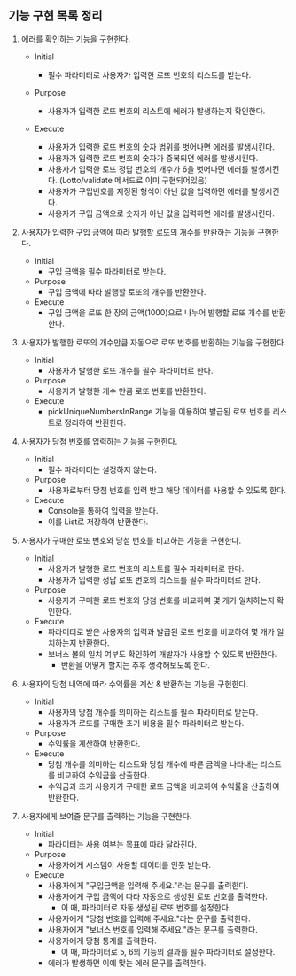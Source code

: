 ## 기능 구현 목록 정리

1. 에러를 확인하는 기능을 구현한다.
    - Initial
        - 필수 파라미터로 사용자가 입력한 로또 번호의 리스트를 받는다.

    - Purpose
        - 사용자가 입력한 로또 번호의 리스트에 에러가 발생하는지 확인한다.
    - Execute
        - 사용자가 입력한 로또 번호의 숫자 범위를 벗어나면 에러를 발생시킨다.
        - 사용자가 입력한 로또 번호의 숫자가 중복되면 에러를 발생시킨다.
        - 사용자가 입력한 로또 정답 번호의 개수가 6을 벗어나면 에러를 발생시킨다. (Lotto/validate 메서드로 이미 구현되어있음)
        - 사용자가 구입번호를 지정된 형식이 아닌 값을 입력하면 에러를 발생시킨다.
        - 사용자가 구입 금액으로 숫자가 아닌 값을 입력하면 에러를 발생시킨다.

2. 사용자가 입력한 구입 금액에 따라 발행할 로또의 개수를 반환하는 기능을 구현한다.
    - Initial
        - 구입 금액을 필수 파라미터로 받는다.
    - Purpose
        - 구입 금액에 따라 발행할 로또의 개수를 반환한다.
    - Execute
        - 구입 금액을 로또 한 장의 금액(1000)으로 나누어 발행할 로또 개수를 반환한다.

3. 사용자가 발행한 로또의 개수만큼 자동으로 로또 번호를 반환하는 기능을 구현한다.
    - Initial
        - 사용자가 발행한 로또 개수를 필수 파라미터로 한다.
    - Purpose
        - 사용자가 발행한 개수 만큼 로또 번호를 반환한다.
    - Execute
        - pickUniqueNumbersInRange 기능을 이용하여 발급된 로또 번호를 리스트로 정리하여 반환한다.

4. 사용자가 당첨 번호를 입력하는 기능을 구현한다.
    - Initial
        - 필수 파라미터는 설정하지 않는다.
    - Purpose
        - 사용자로부터 당첨 번호를 입력 받고 해당 데이터를 사용할 수 있도록 한다.
    - Execute
        - Console을 통하여 입력을 받는다.
        - 이를 List로 저장하여 반환한다.

5. 사용자가 구매한 로또 번호와 당첨 번호를 비교하는 기능을 구현한다.
    - Initial
        - 사용자가 발행한 로또 번호의 리스트를 필수 파라미터로 한다.
        - 사용자가 입력한 정답 로또 번호의 리스트를 필수 파라미터로 한다.
    - Purpose
        - 사용자가 구매한 로또 번호와 당첨 번호를 비교하여 몇 개가 일치하는지 확인한다.
    - Execute
        - 파라미터로 받은 사용자의 입력과 발급된 로또 번호를 비교하여 몇 개가 일치하는지 반환한다.
        - 보너스 볼의 일치 여부도 확인하여 개발자가 사용할 수 있도록 반환한다.
            - 반환을 어떻게 할지는 추후 생각해보도록 한다.

6. 사용자의 당첨 내역에 따라 수익률을 계산 & 반환하는 기능을 구현한다.
    - Initial
        - 사용자의 당첨 개수를 의미하는 리스트를 필수 파라미터로 받는다.
        - 사용자가 로또를 구매한 초기 비용을 필수 파라미터로 받는다.
    - Purpose
        - 수익률을 계산하여 반환한다.
    - Execute
        - 당첨 개수를 의미하는 리스트와 당첨 개수에 따른 금액을 나타내는 리스트를 비교하여 수익금을 산출한다.
        - 수익금과 초기 사용자가 구매한 로또 금액을 비교하여 수익률을 산출하여 반환한다.

7. 사용자에게 보여줄 문구를 출력하는 기능을 구현한다.
    - Initial
        - 파라미터는 사용 여부는 목표에 따라 달라진다.
    - Purpose
        - 사용자에게 시스템이 사용할 데이터를 인풋 받는다.
    - Execute
        - 사용자에게 "구입금액을 입력해 주세요."라는 문구를 출력한다.
        - 사용자에게 구입 금액에 따라 자동으로 생성된 로또 번호를 출력한다.
            - 이 때, 파라미터로 자동 생성된 로또 번호를 설정한다.
        - 사용자에게 "당첨 번호를 입력해 주세요."라는 문구를 출력한다.
        - 사용자에게 "보너스 번호를 입력해 주세요."라는 문구를 출력한다.
        - 사용자에게 당첨 통계를 출력한다.
            - 이 때, 파라미터로 5, 6의 기능의 결과를 필수 파라미터로 설정한다.
        - 에러가 발생하면 이에 맞는 에러 문구를 출력한다.